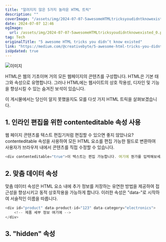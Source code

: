 ```yaml
---
title: "알려지지 않은 5가지 놀라운 HTML 트릭"
description: ""
coverImage: "/assets/img/2024-07-07-5awesomeHTMLtricksyoudidntknowexisted_0.png"
date: 2024-07-07 12:46
ogImage:
  url: /assets/img/2024-07-07-5awesomeHTMLtricksyoudidntknowexisted_0.png
tag: Tech
originalTitle: "5 awesome HTML tricks you didn’t know existed"
link: "https://medium.com/@creativebyte/5-awesome-html-tricks-you-didnt-know-existed-9ab7cb6d8875"
isUpdated: true
---
```


![이미지](/assets/img/2024-07-07-5awesomeHTMLtricksyoudidntknowexisted_0.png)

HTML은 웹의 기초이며 거의 모든 웹페이지의 콘텐츠를 구성합니다. HTML은 기본 태그와 속성으로 유명합니다. 그러나 HTML에는 웹사이트의 상호 작용성, 디자인 및 기능을 향상시킬 수 있는 숨겨진 보석이 있습니다.

이 게시물에서는 당신이 알지 못했을지도 모를 다섯 가지 HTML 트릭을 살펴보겠습니다.

## 1. 인라인 편집을 위한 contenteditable 속성 사용

<!-- seedividend - 사각형 -->

<ins class="adsbygoogle"
     style="display:block"
     data-ad-client="ca-pub-4877378276818686"
     data-ad-slot="1898504329"
     data-ad-format="auto"
     data-full-width-responsive="true"></ins>

<script>
     (adsbygoogle = window.adsbygoogle || []).push({});
</script>

웹 페이지 콘텐츠를 텍스트 편집기처럼 편집할 수 있으면 좋지 않았나요? contenteditable 속성을 사용하여 모든 HTML 요소를 편집 가능한 필드로 변환하여 사용자가 브라우저 내에서 콘텐츠를 직접 수정할 수 있습니다.

```js
<div contenteditable="true">이 텍스트는 편집 가능합니다. 여기에 뭔가를 입력해보세요!</div>
```

## 2. 맞춤 데이터 속성

맞춤 데이터 속성은 HTML 요소 내에 추가 정보를 저장하는 유연한 방법을 제공하여 접근성을 향상시키고 동적 상호작용을 가능하게 합니다. 이러한 속성은 "data-"로 시작하여 서술적인 이름을 따릅니다.

<!-- seedividend - 사각형 -->

<ins class="adsbygoogle"
     style="display:block"
     data-ad-client="ca-pub-4877378276818686"
     data-ad-slot="1898504329"
     data-ad-format="auto"
     data-full-width-responsive="true"></ins>

<script>
     (adsbygoogle = window.adsbygoogle || []).push({});
</script>

```js
<div id="product" data-product-id="123" data-category="electronics">
    <!-- 제품 세부 정보 여기에 -->
</div>
```

## 3. "hidden" 속성
